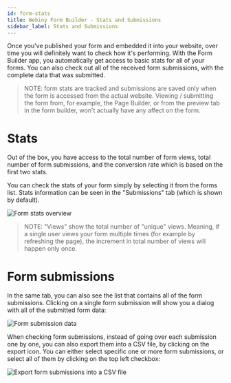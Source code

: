 ```yaml
---
id: form-stats
title: Webiny Form Builder - Stats and Submissions
sidebar_label: Stats and Submissions
---
```


Once you've published your form and embedded it into your website, over time you will definitely want to check how it's performing. With the Form Builder app, you automatically get access to basic stats for all of your forms. You can also check out all of the received form submissions, with the complete data that was submitted.

> NOTE: form stats are tracked and submissions are saved only when the form is accessed from the actual website. Viewing / submitting the form from, for example, the Page Builder, or from the preview tab in the form builder, won't actually have any affect on the form.

# Stats

Out of the box, you have access to the total number of form views, total number of form submissions, and the conversion rate which is based on the first two stats.

You can check the stats of your form simply by selecting it from the forms list. Stats information can be seen in the "Submissions" tab (which is shown by default).

![Form stats overview](/img/webiny-apps/form-builder/form-stats/stats-overview.png)

> NOTE: "Views" show the total number of "unique" views. Meaning, if a single user views your form multiple times (for example by refreshing the page), the increment in total number of views will happen only once.

# Form submissions

In the same tab, you can also see the list that contains all of the form submissions. Clicking on a single form submission will show you a dialog with all of the submitted form data:

![Form submission data](/img/webiny-apps/form-builder/form-stats/submission-data.png)

When checking form submissions, instead of going over each submission one by one, you can also export them into a CSV file, by clicking on the export icon. You can either select specific one or more form submissions, or select all of them by clicking on the top left checkbox:

![Export form submissions into a CSV file](/img/webiny-apps/form-builder/form-stats/csv-export.png)
